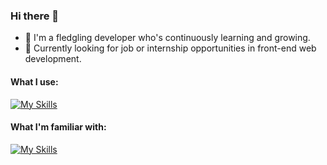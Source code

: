 ### Hi there 👋

- 🌱 I'm a fledgling developer who's continuously learning and growing.
- 🔭 Currently looking for job or internship opportunities in front-end web development.


#### What I use:
[![My Skills](https://skillicons.dev/icons?i=ts,react,js,html,css,sass,vite,git,github,styledcomponents,firebase,redux&perline=6)](https://skillicons.dev)

#### What I'm familiar with:
[![My Skills](https://skillicons.dev/icons?i=java,spring,py,django,mysql,bash,jest,webpack&perline=4)](https://skillicons.dev)
